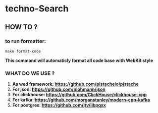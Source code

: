 # techno-Search

## HOW TO ?

### to run formatter:
```
make format-code
```

**This command will automaticly format all code base with WebKit style**



### WHAT DO WE USE ?

1. **As wed framework: https://github.com/pistacheio/pistache**
2. **For json: https://github.com/nlohmann/json**
3. **For clickhouse: https://github.com/ClickHouse/clickhouse-cpp**
4. **For kafka: https://github.com/morganstanley/modern-cpp-kafka**
5. **For postgres: https://github.com/jtv/libpqxx**



